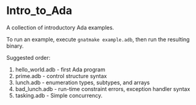 # Intro_to_Ada
A collection of introductory Ada examples.

To run an example, execute `gnatmake example.adb`, then run the resulting binary.

Suggested order:
1. hello\_world.adb - first Ada program
2. prime.adb - control structure syntax
3. lunch.adb - enumeration types, subtypes, and arrays
4. bad_lunch.adb - run-time constraint errors, exception handler syntax
5. tasking.adb - Simple concurrency.
